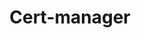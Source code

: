 ---
layout: post
title: "Cert-manager"
comments: true
description: "Cert-manager에 대해 알아봅니다"
keywords: "Cert-manager, Kubernetes, k8s, TLS, Manage TLS Certificates, Security, HTTPS, Secure HTTP"
---